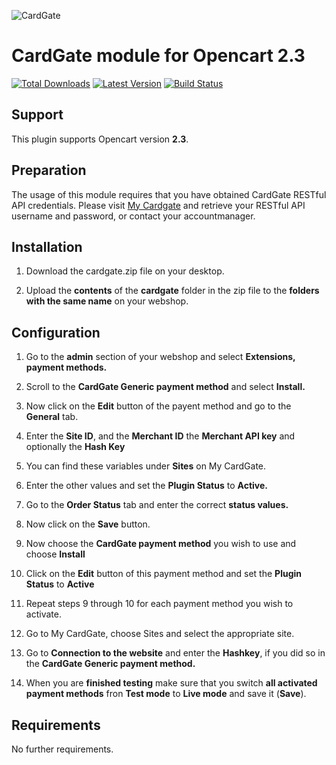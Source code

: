 ![CardGate](https://cdn.curopayments.net/thumb/200/logos/cardgate.png)

# CardGate module for Opencart 2.3

[![Total Downloads](https://img.shields.io/packagist/dt/cardgate/opencart23.svg)](https://packagist.org/packages/cardgate/opencart23)
[![Latest Version](https://img.shields.io/packagist/v/cardgate/opencart23.svg)](https://github.com/cardgate/opencart23/releases)
[![Build Status](https://travis-ci.org/cardgate/opencart23.svg?branch=master)](https://travis-ci.org/cardgate/opencart23)

## Support

This plugin supports Opencart version **2.3**.

## Preparation

The usage of this module requires that you have obtained CardGate RESTful API credentials.
Please visit [My Cardgate](https://my.cardgate.com/) and retrieve your RESTful API username and password, or contact your accountmanager.

## Installation

1. Download the cardgate.zip file on your desktop.

2. Upload the **contents** of the **cardgate** folder in the zip file to the **folders with the same name** on your webshop.

## Configuration

1. Go to the **admin** section of your webshop and select **Extensions, payment methods.**

2. Scroll to the **CardGate Generic payment method** and select **Install.**

3. Now click on the **Edit** button of the payent method and go to the **General** tab. 

4. Enter the **Site ID**, and the **Merchant ID** the **Merchant API key**  and optionally the **Hash Key**

5. You can find these variables under **Sites** on My CardGate.

6. Enter the other values and set the **Plugin Status** to **Active.**

7. Go to the **Order Status** tab and enter the correct **status values.**

8. Now click on the **Save** button.

9. Now choose the **CardGate payment method** you wish to use and choose **Install**

10. Click on the **Edit** button of this payment method and set the **Plugin Status** to **Active**

11. Repeat steps 9 through 10 for each payment method you wish to activate.

12. Go to My CardGate, choose Sites and select the appropriate site.  
 
13. Go to **Connection to the website** and enter the **Hashkey**, if you did so in the **CardGate Generic payment method.**

14. When you are **finished testing** make sure that you switch **all activated payment methods** fron **Test mode** to **Live mode** and save it (**Save**).

## Requirements

No further requirements.
